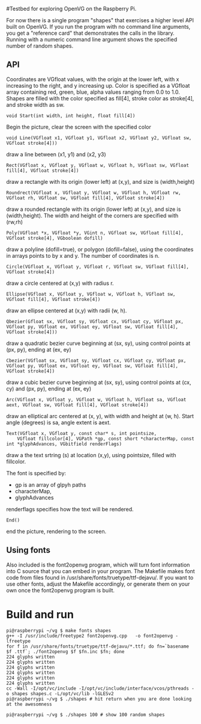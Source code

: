 #Testbed for exploring OpenVG on the Raspberry Pi.

For now there is a single program "shapes" that exercises a higher level API built on OpenVG. If you run the program 
with no command line arguments, you get a "reference card" that demonstrates the calls in the library. 
Running with a numeric command line argument shows the specified number of random shapes.

## API

Coordinates are VGfloat values, with the origin at the lower left, with x increasing to the right, and y increasing up.
Color is specified as a VGfloat array containing red, green, blue, alpha values ranging from 0.0 to 1.0.
Shapes are filled with the color specified as fill[4], stroke color as stroke[4], and stroke width as sw.

	void Start(int width, int height, float fill[4])
Begin the picture, clear the screen with the specified color

	void Line(VGfloat x1, VGfloat y1, VGfloat x2, VGfloat y2, VGfloat sw, VGfloat stroke[4]))
draw a line between (x1, y1) and (x2, y3)

	Rect(VGfloat x, VGfloat y, VGfloat w, VGfloat h, VGfloat sw, VGfloat fill[4], VGfloat stroke[4])
draw a rectangle with its origin (lower left) at (x,y), and size is (width,height)

	Roundrect(VGfloat x, VGfloat y, VGfloat w, VGfloat h, VGfloat rw, VGfloat rh, VGfloat sw, VGfloat fill[4], VGfloat stroke[4])
draw a rounded rectangle with its origin (lower left) at (x,y), and size is (width,height).  The width and height of the corners are specified with (rw,rh)

	Poly(VGfloat *x, VGfloat *y, VGint n, VGfloat sw, VGfloat fill[4], VGfloat stroke[4], VGboolean dofill)
draw a polyline (dofill=true), or polygon (dofill=false), using the coordinates in arrays points to by x and y.  The number of coordinates is n.

	Circle(VGfloat x, VGfloat y, VGfloat r, VGfloat sw, VGfloat fill[4], VGfloat stroke[4])
draw a circle centered at (x,y) with radius r.

	Ellipse(VGfloat x, VGfloat y, VGfloat w, VGfloat h, VGfloat sw, VGfloat fill[4], VGfloat stroke[4])
draw an ellipse centered at (x,y) with radii (w, h).

	Qbezier(Gfloat sx, VGfloat sy, VGfloat cx, VGfloat cy, VGfloat px, VGfloat py, VGfloat ex, VGfloat ey, VGfloat sw, VGfloat fill[4], VGfloat stroke[4]))
draw a quadratic bezier curve beginning at (sx, sy), using control points at (px, py), ending at (ex, ey)

	Cbezier(VGfloat sx, VGfloat sy, VGfloat cx, VGfloat cy, VGfloat px, VGfloat py, VGfloat ex, VGfloat ey, VGfloat sw, VGfloat fill[4], VGfloat stroke[4])
draw a cubic bezier curve beginning at (sx, sy), using control points at (cx, cy) and (px, py), ending at (ex, ey)

	Arc(VGfloat x, VGfloat y, VGfloat w, VGfloat h, VGfloat sa, VGfloat aext, VGfloat sw, VGfloat fill[4], VGfloat stroke[4])
draw an elliptical arc centered at (x, y), with width and height at (w, h).  Start angle (degrees) is sa, angle extent is aext.

	Text(VGfloat x, VGfloat y, const char* s, int pointsize, 
		VGfloat fillcolor[4], VGPath *gp, const short *characterMap, const int *glyphAdvances, VGbitfield renderFlags)
draw a the text srtring (s) at location (x,y), using pointsize, filled with fillcolor. 

The font is specified by: 
* gp is an array of glpyh paths
* characterMap,
* glyphAdvances

renderflags specifies how the text will be rendered.
	
	End()
end the picture, rendering to the screen.


## Using fonts

Also included is the font2openvg program, which will turn font information into C source that 
you can embed in your program. The Makefile makes font code from files found in /usr/share/fonts/truetype/ttf-dejavu/. 
If you want to use other fonts, adjust the Makefile accordingly, or generate them on your own once the font2openvg program is built.


# Build and run

	pi@raspberrypi ~/vg $ make fonts shapes
	g++ -I /usr/include/freetype2 font2openvg.cpp   -o font2openvg -lfreetype
	for f in /usr/share/fonts/truetype/ttf-dejavu/*.ttf; do fn=`basename $f .ttf`; ./font2openvg $f $fn.inc $fn; done
	224 glyphs written
	224 glyphs written
	224 glyphs written
	224 glyphs written
	224 glyphs written
	224 glyphs written
	cc -Wall -I/opt/vc/include -I/opt/vc/include/interface/vcos/pthreads -o shapes shapes.c -L/opt/vc/lib -lGLESv2
	pi@raspberrypi ~/vg $ ./shapes # hit return when you are done looking at the awesomness

	pi@raspberrypi ~/vg $ ./shapes 100 # show 100 random shapes
